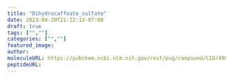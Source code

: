 ```yaml
---
title: "Dihydrocaffeate_sulfate"
date: 2023-04-20T21:12:13-07:00
draft: true
tags: ["",""]
categories: ["",""]
featured_image: 
author: 
moleculeURL: https://pubchem.ncbi.nlm.nih.gov/rest/pug/compound/CID/49844181/record/SDF/?record_type=3d&response_type=display
peptideURL:
---
```

